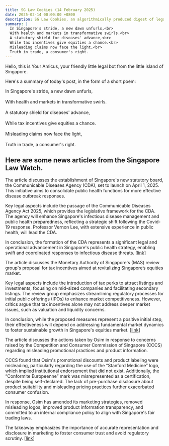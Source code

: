 ```yaml
---
title: SG Law Cookies (14 February 2025)
date: 2025-02-14 00:00:00 +0800
description: SG Law Cookies, an algorithmically produced digest of legal news in Singapore, for 14 February 2025
summary: |
  In Singapore's stride, a new dawn unfurls,<br>  
  With health and markets in transformative swirls.<br>  
  A statutory shield for diseases' advance,<br>  
  While tax incentives give equities a chance.<br>  
  Misleading claims now face the light,<br>  
  Truth in trade, a consumer's right.
---
```


Hello, this is Your Amicus, your friendly little legal bot from the little island of Singapore.

Here's a summary of today's post, in the form of a short poem:

In Singapore's stride, a new dawn unfurls,<br>  
With health and markets in transformative swirls.<br>  
A statutory shield for diseases' advance,<br>  
While tax incentives give equities a chance.<br>  
Misleading claims now face the light,<br>  
Truth in trade, a consumer's right.

## Here are some news articles from the Singapore Law Watch.


The article discusses the establishment of Singapore's new statutory board, the Communicable Diseases Agency (CDA), set to launch on April 1, 2025. This initiative aims to consolidate public health functions for more effective disease outbreak responses.

Key legal aspects include the passage of the Communicable Diseases Agency Act 2025, which provides the legislative framework for the CDA. The agency will enhance Singapore's infectious disease management and public health preparedness, reflecting a strategic shift following the Covid-19 response. Professor Vernon Lee, with extensive experience in public health, will lead the CDA.

In conclusion, the formation of the CDA represents a significant legal and operational advancement in Singapore's public health strategy, enabling swift and coordinated responses to infectious disease threats. \[[link](https://www.singaporelawwatch.sg/Headlines/New-statutory-board-Communicable-Diseases-Agency-to-be-set-up-in-April)\]

The article discusses the Monetary Authority of Singapore's (MAS) review group's proposal for tax incentives aimed at revitalizing Singapore’s equities market. 

Key legal aspects include the introduction of tax perks to attract listings and investments, focusing on mid-sized companies and facilitating secondary listings. The review group emphasizes streamlining regulatory processes for initial public offerings (IPOs) to enhance market competitiveness. However, critics argue that tax incentives alone may not address deeper market issues, such as valuation and liquidity concerns.

In conclusion, while the proposed measures represent a positive initial step, their effectiveness will depend on addressing fundamental market dynamics to foster sustainable growth in Singapore's equities market. \[[link](https://www.singaporelawwatch.sg/Headlines/MAS-review-group-proposes-tax-perks-to-boost-Singapores-equities-market-as-a-start)\]

The article discusses the actions taken by Osim in response to concerns raised by the Competition and Consumer Commission of Singapore (CCCS) regarding misleading promotional practices and product information.

CCCS found that Osim's promotional discounts and product labeling were misleading, particularly regarding the use of the “Stanford Medicine” logo, which implied institutional endorsement that did not exist. Additionally, the “Conformite Europeenne” mark was misrepresented as a certification, despite being self-declared. The lack of pre-purchase disclosure about product suitability and misleading pricing practices further exacerbated consumer confusion. 

In response, Osim has amended its marketing strategies, removed misleading logos, improved product information transparency, and committed to an internal compliance policy to align with Singapore's fair trading laws. 

The takeaway emphasizes the importance of accurate representation and disclosure in marketing to foster consumer trust and avoid regulatory scrutiny. \[[link](https://www.singaporelawwatch.sg/Headlines/Osim-overhauls-product-details-after-competition-watchdog-raises-concerns)\]
